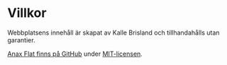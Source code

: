 Villkor
=======

Webbplatsens innehåll är skapat av Kalle Brisland och tillhandahålls utan garantier.

[Anax Flat finns på GitHub](https://github.com/canax/anax-flat) under [MIT-licensen](https://github.com/canax/anax-flat/blob/master/LICENSE).
